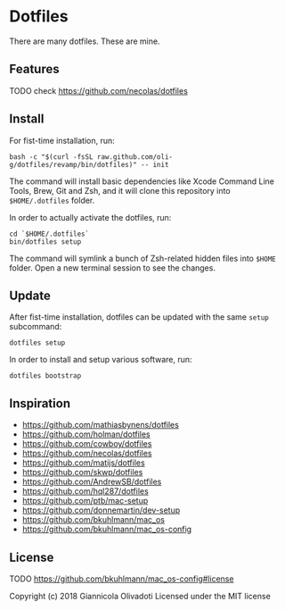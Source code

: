 # Dotfiles

There are many dotfiles. These are mine.

## Features

TODO check https://github.com/necolas/dotfiles

## Install

For fist-time installation, run:

```
bash -c "$(curl -fsSL raw.github.com/oli-g/dotfiles/revamp/bin/dotfiles)" -- init
```

The command will install basic dependencies like Xcode Command Line Tools, Brew, Git and Zsh, and it will clone this repository into `$HOME/.dotfiles` folder.

In order to actually activate the dotfiles, run:

```
cd `$HOME/.dotfiles`
bin/dotfiles setup
```

The command will symlink a bunch of Zsh-related hidden files into `$HOME` folder. Open a new terminal session to see the changes.

## Update

After fist-time installation, dotfiles can be updated with the same `setup` subcommand:

```
dotfiles setup
```

In order to install and setup various software, run:

```
dotfiles bootstrap
```

## Inspiration

* https://github.com/mathiasbynens/dotfiles
* https://github.com/holman/dotfiles
* https://github.com/cowboy/dotfiles
* https://github.com/necolas/dotfiles
* https://github.com/matijs/dotfiles
* https://github.com/skwp/dotfiles
* https://github.com/AndrewSB/dotfiles
* https://github.com/hql287/dotfiles
* https://github.com/ptb/mac-setup
* https://github.com/donnemartin/dev-setup
* https://github.com/bkuhlmann/mac_os
* https://github.com/bkuhlmann/mac_os-config

## License

TODO https://github.com/bkuhlmann/mac_os-config#license

Copyright (c) 2018 Giannicola Olivadoti
Licensed under the MIT license
